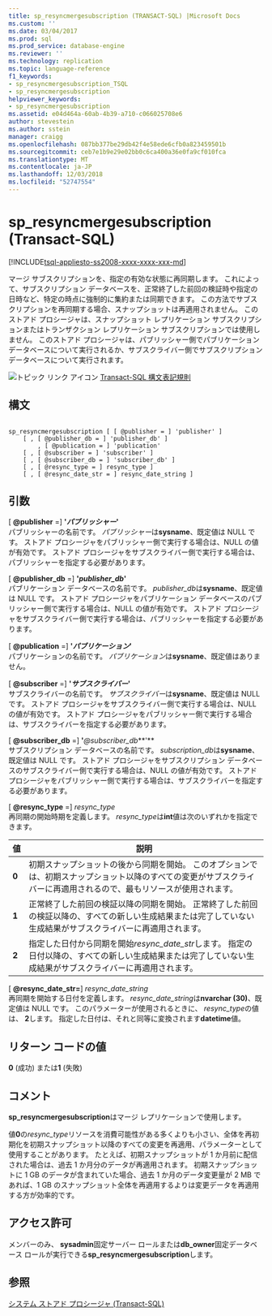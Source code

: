 ```yaml
---
title: sp_resyncmergesubscription (TRANSACT-SQL) |Microsoft Docs
ms.custom: ''
ms.date: 03/04/2017
ms.prod: sql
ms.prod_service: database-engine
ms.reviewer: ''
ms.technology: replication
ms.topic: language-reference
f1_keywords:
- sp_resyncmergesubscription_TSQL
- sp_resyncmergesubscription
helpviewer_keywords:
- sp_resyncmergesubscription
ms.assetid: e04d464a-60ab-4b39-a710-c066025708e6
author: stevestein
ms.author: sstein
manager: craigg
ms.openlocfilehash: 087bb377be29db42f4e58ede6cfb0a823459501b
ms.sourcegitcommit: ceb7e1b9e29e02bb0c6ca400a36e0fa9cf010fca
ms.translationtype: MT
ms.contentlocale: ja-JP
ms.lasthandoff: 12/03/2018
ms.locfileid: "52747554"
---
```

# <a name="spresyncmergesubscription-transact-sql"></a>sp_resyncmergesubscription (Transact-SQL)
[!INCLUDE[tsql-appliesto-ss2008-xxxx-xxxx-xxx-md](../../includes/tsql-appliesto-ss2008-xxxx-xxxx-xxx-md.md)]

  マージ サブスクリプションを、指定の有効な状態に再同期します。 これによって、サブスクリプション データベースを、正常終了した前回の検証時や指定の日時など、特定の時点に強制的に集約または同期できます。 この方法でサブスクリプションを再同期する場合、スナップショットは再適用されません。 このストアド プロシージャは、スナップショット レプリケーション サブスクリプションまたはトランザクション レプリケーション サブスクリプションでは使用しません。 このストアド プロシージャは、パブリッシャー側でパブリケーション データベースについて実行されるか、サブスクライバー側でサブスクリプション データベースについて実行されます。  
  
 ![トピック リンク アイコン](../../database-engine/configure-windows/media/topic-link.gif "トピック リンク アイコン") [Transact-SQL 構文表記規則](../../t-sql/language-elements/transact-sql-syntax-conventions-transact-sql.md)  
  
## <a name="syntax"></a>構文  
  
```  
  
sp_resyncmergesubscription [ [ @publisher = ] 'publisher' ]  
    [ , [ @publisher_db = ] 'publisher_db' ]  
        , [ @publication = ] 'publication'   
    [ , [ @subscriber = ] 'subscriber' ]  
    [ , [ @subscriber_db = ] 'subscriber_db' ]  
    [ , [ @resync_type = ] resync_type ]  
    [ , [ @resync_date_str = ] resync_date_string ]  
```  
  
## <a name="arguments"></a>引数  
 [ **@publisher** =] **'***パブリッシャー***'**  
 パブリッシャーの名前です。 *パブリッシャー*は**sysname**、既定値は NULL です。 ストアド プロシージャをパブリッシャー側で実行する場合は、NULL の値が有効です。 ストアド プロシージャをサブスクライバー側で実行する場合は、パブリッシャーを指定する必要があります。  
  
 [ **@publisher_db** =] **'***publisher_db***'**  
 パブリケーション データベースの名前です。 *publisher_db*は**sysname**、既定値は NULL です。 ストアド プロシージャをパブリケーション データベースのパブリッシャー側で実行する場合は、NULL の値が有効です。 ストアド プロシージャをサブスクライバー側で実行する場合は、パブリッシャーを指定する必要があります。  
  
 [ **@publication** =] **'***パブリケーション***'**  
 パブリケーションの名前です。 *パブリケーション*は**sysname**、既定値はありません。  
  
 [ **@subscriber** =] **'***サブスクライバー***'**  
 サブスクライバーの名前です。 *サブスクライバー*は**sysname**、既定値は NULL です。 ストアド プロシージャをサブスクライバー側で実行する場合は、NULL の値が有効です。 ストアド プロシージャをパブリッシャー側で実行する場合は、サブスクライバーを指定する必要があります。  
  
 [ **@subscriber_db** =] **'***@subscriber_db***'**  
 サブスクリプション データベースの名前です。 *subscription_db*は**sysname**、既定値は NULL です。 ストアド プロシージャをサブスクリプション データベースのサブスクライバー側で実行する場合は、NULL の値が有効です。 ストアド プロシージャをパブリッシャー側で実行する場合は、サブスクライバーを指定する必要があります。  
  
 [ **@resync_type** =] *resync_type*  
 再同期の開始時期を定義します。 *resync_type*は**int**値は次のいずれかを指定できます。  
  
|値|説明|  
|-----------|-----------------|  
|**0**|初期スナップショットの後から同期を開始。 このオプションでは、初期スナップショット以降のすべての変更がサブスクライバーに再適用されるので、最もリソースが使用されます。|  
|**1**|正常終了した前回の検証以降の同期を開始。 正常終了した前回の検証以降の、すべての新しい生成結果または完了していない生成結果がサブスクライバーに再適用されます。|  
|**2**|指定した日付から同期を開始*resync_date_str*します。 指定の日付以降の、すべての新しい生成結果または完了していない生成結果がサブスクライバーに再適用されます。|  
  
 [ **@resync_date_str=**] *resync_date_string*  
 再同期を開始する日付を定義します。 *resync_date_string*は**nvarchar (30)**、既定値は NULL です。 このパラメーターが使用されるときに、 *resync_type*の値は、 **2**します。 指定した日付は、それと同等に変換されます**datetime**値。  
  
## <a name="return-code-values"></a>リターン コードの値  
 **0** (成功) または**1** (失敗)  
  
## <a name="remarks"></a>コメント  
 **sp_resyncmergesubscription**はマージ レプリケーションで使用します。  
  
 値**0**の*resync_type*リソースを消費可能性がある多くよりも小さい、全体を再初期化を初期スナップショット以降のすべての変更を再適用、パラメーターとして使用することがあります。 たとえば、初期スナップショットが 1 か月前に配信された場合は、過去 1 か月分のデータが再適用されます。 初期スナップショットに 1 GB のデータが含まれていた場合、過去 1 か月のデータ変更量が 2 MB であれば、1 GB のスナップショット全体を再適用するよりは変更データを再適用する方が効率的です。  
  
## <a name="permissions"></a>アクセス許可  
 メンバーのみ、 **sysadmin**固定サーバー ロールまたは**db_owner**固定データベース ロールが実行できる**sp_resyncmergesubscription**します。  
  
## <a name="see-also"></a>参照  
 [システム ストアド プロシージャ &#40;Transact-SQL&#41;](../../relational-databases/system-stored-procedures/system-stored-procedures-transact-sql.md)  
  
  
